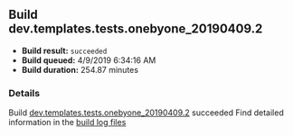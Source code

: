 ## Build dev.templates.tests.onebyone_20190409.2
- **Build result:** `succeeded`
- **Build queued:** 4/9/2019 6:34:16 AM
- **Build duration:** 254.87 minutes
### Details
Build [dev.templates.tests.onebyone_20190409.2](https://winappstudio.visualstudio.com/web/build.aspx?pcguid=a4ef43be-68ce-4195-a619-079b4d9834c2&builduri=vstfs%3a%2f%2f%2fBuild%2fBuild%2f27527) succeeded
Find detailed information in the [build log files](https://uwpctdiags.blob.core.windows.net/buildlogs/dev.templates.tests.onebyone_20190409.2_logs.zip)
